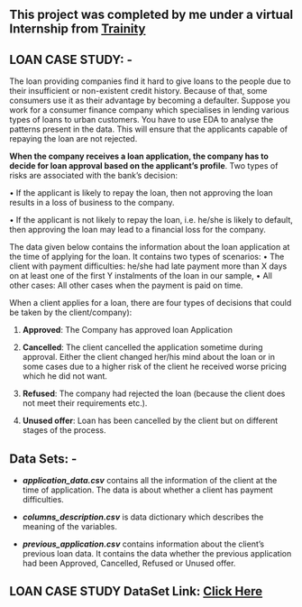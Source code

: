 ## This project was completed by me under a virtual Internship from [Trainity](https://www.trainity.in/)

## LOAN CASE STUDY: -

The loan providing companies find it hard to give loans to the people due to their insufficient or non-existent credit history. Because of that, some consumers use it as their advantage by becoming a defaulter. Suppose you work for a consumer finance company which specialises in lending various types of loans to urban customers. You have to use EDA to analyse the patterns present in the data. This will ensure that the applicants capable of repaying the loan are not rejected.

**When the company receives a loan application, the company has to decide for loan approval based on the applicant’s profile**. Two types of risks are associated with the bank’s decision:

• If the applicant is likely to repay the loan, then not approving the loan results in a loss of business to the company.

• If the applicant is not likely to repay the loan, i.e. he/she is likely to default, then approving the loan may lead to a financial loss for the company.

The data given below contains the information about the loan application at the time of applying for the loan. It contains two types of scenarios:
• The client with payment difficulties: he/she had late payment more than X days on at least one of the first Y instalments of the loan in our sample,
• All other cases: All other cases when the payment is paid on time.

When a client applies for a loan, there are four types of decisions that could be taken by the client/company):

1) **Approved**: The Company has approved loan Application

2) **Cancelled**: The client cancelled the application sometime during approval. Either the client changed her/his mind about the loan or in some cases due to a higher risk of the client he received worse pricing which he did not want.

3) **Refused**: The company had rejected the loan (because the client does not meet their requirements etc.).

4) **Unused offer**: Loan has been cancelled by the client but on different stages of the process.

## Data Sets: -

- ***application_data.csv*** contains all the information of the client at the time of application. The data is about whether a client has payment difficulties.

- ***columns_description.csv*** is data dictionary which describes the meaning of the variables.

- ***previous_application.csv*** contains information about the client’s previous loan data. It contains the data whether the previous application had been Approved, Cancelled, Refused or Unused offer.

## LOAN CASE STUDY DataSet Link: [Click Here](https://drive.google.com/drive/folders/1ZCGdnc0rrVgdr16nqaCptx0ODKhSjQ7Y?usp=sharing)
